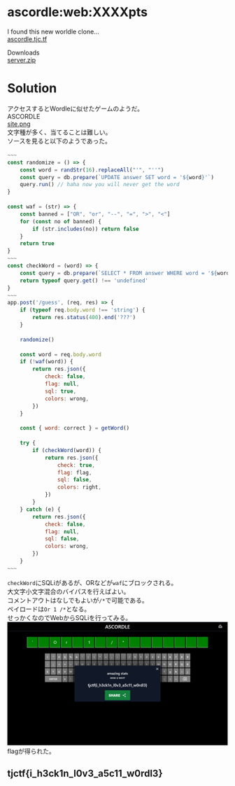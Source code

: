 # ascordle:web:XXXXpts
I found this new worldle clone...  
[ascordle.tjc.tf](https://ascordle.tjc.tf/)  

Downloads  
[server.zip](server.zip)  

# Solution
アクセスするとWordleに似せたゲームのようだ。  
ASCORDLE  
[site.png](site/site.png)  
文字種が多く、当てることは難しい。  
ソースを見ると以下のようであった。  
```js
~~~
const randomize = () => {
    const word = randStr(16).replaceAll("'", "''")
    const query = db.prepare(`UPDATE answer SET word = '${word}'`)
    query.run() // haha now you will never get the word
}

const waf = (str) => {
    const banned = ["OR", "or", "--", "=", ">", "<"]
    for (const no of banned) {
        if (str.includes(no)) return false
    }
    return true
}
~~~
const checkWord = (word) => {
    const query = db.prepare(`SELECT * FROM answer WHERE word = '${word}'`)
    return typeof query.get() !== 'undefined'
}
~~~
app.post('/guess', (req, res) => {
    if (typeof req.body.word !== 'string') {
        return res.status(400).end('???')
    }

    randomize()

    const word = req.body.word
    if (!waf(word)) {
        return res.json({
            check: false,
            flag: null,
            sql: true,
            colors: wrong,
        })
    }

    const { word: correct } = getWord()

    try {
        if (checkWord(word)) {
            return res.json({
                check: true,
                flag: flag,
                sql: false,
                colors: right,
            })
        }
    } catch (e) {
        return res.json({
            check: false,
            flag: null,
            sql: false,
            colors: wrong,
        })
    }
~~~
```
`checkWord`にSQLiがあるが、ORなどが`waf`にブロックされる。  
大文字小文字混合のバイパスを行えばよい。  
コメントアウトはなしでもよいが`/*`で可能である。  
ペイロードは`Or 1 /*`となる。  
せっかくなのでWebからSQLiを行ってみる。  
![flag.png](site/flag.png)  
flagが得られた。  

## tjctf{i_h3ck1n_l0v3_a5c11_w0rdl3}
